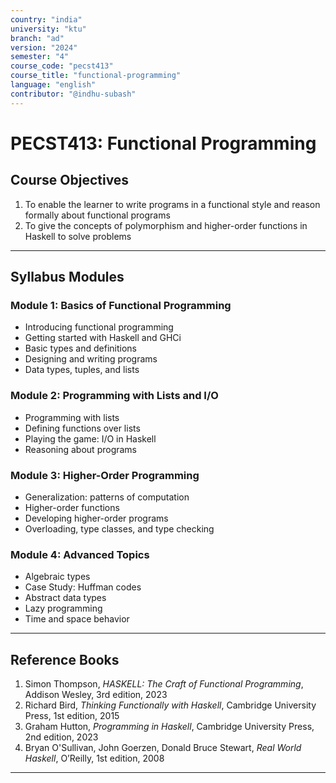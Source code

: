 ```yaml
---
country: "india"
university: "ktu"
branch: "ad"
version: "2024"
semester: "4"
course_code: "pecst413"
course_title: "functional-programming"
language: "english"
contributor: "@indhu-subash"
---
```


# PECST413: Functional Programming

## Course Objectives

1. To enable the learner to write programs in a functional style and reason formally about functional programs  
2. To give the concepts of polymorphism and higher-order functions in Haskell to solve problems  

---

## Syllabus Modules

### Module 1: Basics of Functional Programming
- Introducing functional programming  
- Getting started with Haskell and GHCi  
- Basic types and definitions  
- Designing and writing programs  
- Data types, tuples, and lists  

### Module 2: Programming with Lists and I/O
- Programming with lists  
- Defining functions over lists  
- Playing the game: I/O in Haskell  
- Reasoning about programs  

### Module 3: Higher-Order Programming
- Generalization: patterns of computation  
- Higher-order functions  
- Developing higher-order programs  
- Overloading, type classes, and type checking  

### Module 4: Advanced Topics
- Algebraic types  
- Case Study: Huffman codes  
- Abstract data types  
- Lazy programming  
- Time and space behavior  

---

## Reference Books

1. Simon Thompson, *HASKELL: The Craft of Functional Programming*, Addison Wesley, 3rd edition, 2023
2. Richard Bird, *Thinking Functionally with Haskell*, Cambridge University Press, 1st edition, 2015
3. Graham Hutton, *Programming in Haskell*, Cambridge University Press, 2nd edition, 2023
4. Bryan O'Sullivan, John Goerzen, Donald Bruce Stewart, *Real World Haskell*, O’Reilly, 1st edition, 2008  

---
